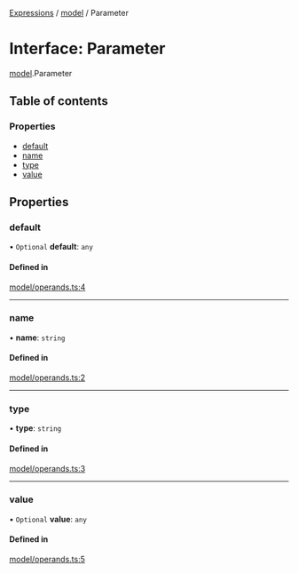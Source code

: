 [Expressions](../README.md) / [model](../modules/model.md) / Parameter

# Interface: Parameter

[model](../modules/model.md).Parameter

## Table of contents

### Properties

- [default](model.Parameter.md#default)
- [name](model.Parameter.md#name)
- [type](model.Parameter.md#type)
- [value](model.Parameter.md#value)

## Properties

### default

• `Optional` **default**: `any`

#### Defined in

[model/operands.ts:4](https://github.com/FlavioLionelRita/js-expressions/blob/5f366b7/src/lib/model/operands.ts#L4)

___

### name

• **name**: `string`

#### Defined in

[model/operands.ts:2](https://github.com/FlavioLionelRita/js-expressions/blob/5f366b7/src/lib/model/operands.ts#L2)

___

### type

• **type**: `string`

#### Defined in

[model/operands.ts:3](https://github.com/FlavioLionelRita/js-expressions/blob/5f366b7/src/lib/model/operands.ts#L3)

___

### value

• `Optional` **value**: `any`

#### Defined in

[model/operands.ts:5](https://github.com/FlavioLionelRita/js-expressions/blob/5f366b7/src/lib/model/operands.ts#L5)
